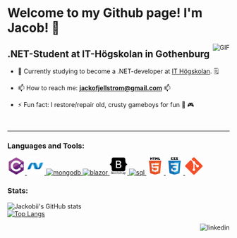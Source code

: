 # Welcome to my Github page! I'm Jacob! 👋

<a target="_blank" align="center">
  <img align="right" alt="GIF" src="https://media.giphy.com/media/836HiJc7pgzy8iNXCn/giphy.gif" />
</a>

## .NET-Student at IT-Högskolan in Gothenburg

- 🌱 Currently studying to become a .NET-developer at <a href="https://www.iths.se" target="blank">IT Högskolan</a>. 🗒️

- 📫 How to reach me: **jackofjellstrom@gmail.com** 📫

- ⚡ Fun fact: I restore/repair old, crusty gameboys for fun 🔧 🎮

<br>

---

<h3 align="left">Languages and Tools:</h3>
<p align="left"> 
<a href="https://learn.microsoft.com/en-us/dotnet/csharp/" target="_blank" rel="noreferrer"> 
<img src="https://raw.githubusercontent.com/devicons/devicon/master/icons/csharp/csharp-original.svg" alt="csharp" width="40" height="40"/>
</a>
<a href="https://dotnet.microsoft.com/en-us/" target="_blank" rel="noreferrer"> 
<img src="https://raw.githubusercontent.com/devicons/devicon/master/icons/dot-net/dot-net-original.svg" alt="dotnet" width="40" height="40"/>
</a>
<a href="https://www.mongodb.com/" target="_blank" rel="noreferrer"> 
<img src="https://www.svgrepo.com/show/331488/mongodb.svg" alt="mongodb" width="40" height="40"/>
</a>
<a href="https://dotnet.microsoft.com/en-us/apps/aspnet/web-apps/blazor" target="_blank" rel="noreferrer"> 
<img src="https://devblogs.microsoft.com/aspnet/wp-content/uploads/sites/16/2019/04/BrandBlazor_nohalo_1000x.png" alt="blazor" width="40" height="40"/>
</a>
<a href="https://getbootstrap.com" target="_blank" rel="noreferrer">
<img src="https://raw.githubusercontent.com/devicons/devicon/master/icons/bootstrap/bootstrap-plain-wordmark.svg" alt="bootstrap" width="40" height="40"/> 
</a>
<a href="https://www.w3schools.com/sql/" target="_blank" rel="noreferrer"> 
<img src="https://www.svgrepo.com/show/331760/sql-database-generic.svg" alt="sql" width="40" height="40"/>
</a>
<a href="https://www.w3.org/html/" target="_blank" rel="noreferrer"> 
<img src="https://raw.githubusercontent.com/devicons/devicon/master/icons/html5/html5-original-wordmark.svg"alt="html5" width="40" height="40"/> 
</a>
<a href="https://www.w3schools.com/css/" target="_blank" rel="noreferrer"> 
<img src="https://raw.githubusercontent.com/devicons/devicon/master/icons/css3/css3-original-wordmark.svg" alt="css3" width="40" height="40"/> 
</a>
<a href="https://git-scm.com/" target="_blank" rel="noreferrer"> 
<img src="https://raw.githubusercontent.com/devicons/devicon/master/icons/git/git-original.svg" alt="git" width="40" height="40"/>
</a>
</p>

### Stats:
![Jackobii's GitHub stats](https://github-readme-stats.vercel.app/api?username=Jackobii&show_icons=true&theme=transparent)
<br/>
[![Top Langs](https://github-readme-stats.vercel.app/api/top-langs/?username=Jackobii&layout=compact)](https://github.com/anuraghazra/github-readme-stats)

<div align='right'>
  <img src='https://cdn.jsdelivr.net/npm/simple-icons@3.0.1/icons/linkedin.svg' alt='linkedin' height='40' href='https://www.linkedin.com/in/jacob-fjellstr%C3%B6m/'>
</div>


<!--
**Jackobii/Jackobii** is a ✨ _special_ ✨ repository because its `README.md` (this file) appears on your GitHub profile.

Here are some ideas to get you started:

- 🔭 I’m currently working on ...
- 🌱 I’m currently learning ...
- 👯 I’m looking to collaborate on ...
- 🤔 I’m looking for help with ...
- 💬 Ask me about ...
- 📫 How to reach me: ...
- 😄 Pronouns: ...
- ⚡ Fun fact: ...
-->
